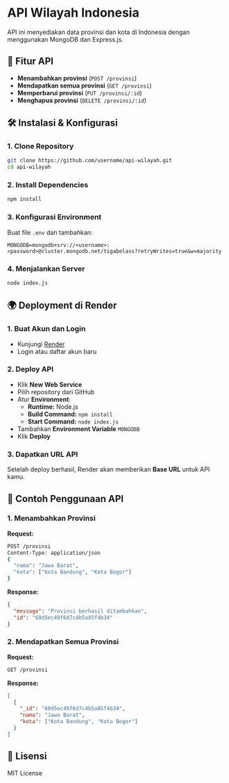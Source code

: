 # API Wilayah Indonesia

API ini menyediakan data provinsi dan kota di Indonesia dengan menggunakan MongoDB dan Express.js.

## 🚀 Fitur API
- **Menambahkan provinsi** (`POST /provinsi`)
- **Mendapatkan semua provinsi** (`GET /provinsi`)
- **Memperbarui provinsi** (`PUT /provinsi/:id`)
- **Menghapus provinsi** (`DELETE /provinsi/:id`)

## 🛠️ Instalasi & Konfigurasi
### 1. Clone Repository
```sh
git clone https://github.com/username/api-wilayah.git
cd api-wilayah
```

### 2. Install Dependencies
```sh
npm install
```

### 3. Konfigurasi Environment
Buat file `.env` dan tambahkan:
```
MONGODB=mongodb+srv://<username>:<password>@cluster.mongodb.net/tigabelass?retryWrites=true&w=majority
```

### 4. Menjalankan Server
```sh
node index.js
```

## 🌍 Deployment di Render
### 1. Buat Akun dan Login
- Kunjungi [Render](https://render.com/)
- Login atau daftar akun baru

### 2. Deploy API
- Klik **New Web Service**
- Pilih repository dari GitHub
- Atur **Environment**:
  - **Runtime:** Node.js
  - **Build Command:** `npm install`
  - **Start Command:** `node index.js`
- Tambahkan **Environment Variable** `MONGODB`
- Klik **Deploy**

### 3. Dapatkan URL API
Setelah deploy berhasil, Render akan memberikan **Base URL** untuk API kamu.

## 📌 Contoh Penggunaan API
### 1. Menambahkan Provinsi
**Request:**
```sh
POST /provinsi
Content-Type: application/json
{
  "nama": "Jawa Barat",
  "kota": ["Kota Bandung", "Kota Bogor"]
}
```
**Response:**
```json
{
  "message": "Provinsi berhasil ditambahkan",
  "id": "60d5ec49f6d7c4b5a85f4b34"
}
```

### 2. Mendapatkan Semua Provinsi
**Request:**
```sh
GET /provinsi
```
**Response:**
```json
[
  {
    "_id": "60d5ec49f6d7c4b5a85f4b34",
    "nama": "Jawa Barat",
    "kota": ["Kota Bandung", "Kota Bogor"]
  }
]
```

## 📜 Lisensi
MIT License

